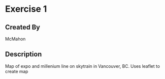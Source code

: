 
# Exercise 1

## Created By
McMahon

## Description
Map of expo and millenium line on skytrain in Vancouver, BC. 
Uses leaflet to create map

